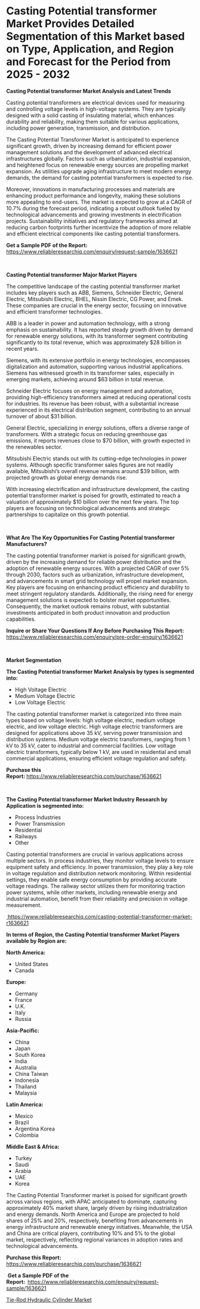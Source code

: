 <p><h1>Casting Potential transformer Market Provides Detailed Segmentation of this Market based on Type, Application, and Region and Forecast for the Period from 2025 - 2032</h1></p><p><strong>Casting Potential transformer Market Analysis and Latest Trends</strong></p>
<p><p>Casting potential transformers are electrical devices used for measuring and controlling voltage levels in high-voltage systems. They are typically designed with a solid casting of insulating material, which enhances durability and reliability, making them suitable for various applications, including power generation, transmission, and distribution. </p><p>The Casting Potential Transformer Market is anticipated to experience significant growth, driven by increasing demand for efficient power management solutions and the development of advanced electrical infrastructures globally. Factors such as urbanization, industrial expansion, and heightened focus on renewable energy sources are propelling market expansion. As utilities upgrade aging infrastructure to meet modern energy demands, the demand for casting potential transformers is expected to rise. </p><p>Moreover, innovations in manufacturing processes and materials are enhancing product performance and longevity, making these solutions more appealing to end-users. The market is expected to grow at a CAGR of 10.7% during the forecast period, indicating a robust outlook fueled by technological advancements and growing investments in electrification projects. Sustainability initiatives and regulatory frameworks aimed at reducing carbon footprints further incentivize the adoption of more reliable and efficient electrical components like casting potential transformers.</p></p>
<p><strong>Get a Sample PDF of the Report:&nbsp;</strong> <a href="https://www.reliableresearchiq.com/enquiry/request-sample/1636621?utm_campaign=2302&utm_medium=2&utm_source=Github&utm_content=ia&utm_term=23032025&utm_id=casting-potential-transformer">https://www.reliableresearchiq.com/enquiry/request-sample/1636621</a></p>
<p>&nbsp;</p>
<p><strong>Casting Potential transformer Major Market Players</strong></p>
<p><p>The competitive landscape of the casting potential transformer market includes key players such as ABB, Siemens, Schneider Electric, General Electric, Mitsubishi Electric, BHEL, Nissin Electric, CG Power, and Emek. These companies are crucial in the energy sector, focusing on innovative and efficient transformer technologies.</p><p>ABB is a leader in power and automation technology, with a strong emphasis on sustainability. It has reported steady growth driven by demand for renewable energy solutions, with its transformer segment contributing significantly to its total revenue, which was approximately $28 billion in recent years.</p><p>Siemens, with its extensive portfolio in energy technologies, encompasses digitalization and automation, supporting various industrial applications. Siemens has witnessed growth in its transformer sales, especially in emerging markets, achieving around $63 billion in total revenue.</p><p>Schneider Electric focuses on energy management and automation, providing high-efficiency transformers aimed at reducing operational costs for industries. Its revenue has been robust, with a substantial increase experienced in its electrical distribution segment, contributing to an annual turnover of about $31 billion.</p><p>General Electric, specializing in energy solutions, offers a diverse range of transformers. With a strategic focus on reducing greenhouse gas emissions, it reports revenues close to $70 billion, with growth expected in the renewables sector.</p><p>Mitsubishi Electric stands out with its cutting-edge technologies in power systems. Although specific transformer sales figures are not readily available, Mitsubishi’s overall revenue remains around $39 billion, with projected growth as global energy demands rise.</p><p>With increasing electrification and infrastructure development, the casting potential transformer market is poised for growth, estimated to reach a valuation of approximately $10 billion over the next few years. The top players are focusing on technological advancements and strategic partnerships to capitalize on this growth potential.</p></p>
<p>&nbsp;</p>
<p><strong>What Are The Key Opportunities For Casting Potential transformer Manufacturers?</strong></p>
<p><p>The casting potential transformer market is poised for significant growth, driven by the increasing demand for reliable power distribution and the adoption of renewable energy sources. With a projected CAGR of over 5% through 2030, factors such as urbanization, infrastructure development, and advancements in smart grid technology will propel market expansion. Key players are focusing on enhancing product efficiency and durability to meet stringent regulatory standards. Additionally, the rising need for energy management solutions is expected to bolster market opportunities. Consequently, the market outlook remains robust, with substantial investments anticipated in both product innovation and production capabilities.</p></p>
<p><strong>Inquire or Share Your Questions If Any Before Purchasing This Report:</strong> <a href="https://www.reliableresearchiq.com/enquiry/pre-order-enquiry/1636621?utm_campaign=2302&utm_medium=2&utm_source=Github&utm_content=ia&utm_term=23032025&utm_id=casting-potential-transformer">https://www.reliableresearchiq.com/enquiry/pre-order-enquiry/1636621</a></p>
<p>&nbsp;</p>
<p><strong>Market Segmentation</strong></p>
<p><strong>The Casting Potential transformer Market Analysis by types is segmented into:</strong></p>
<p><ul><li>High Voltage Electric</li><li>Medium Voltage Electric</li><li>Low Voltage Electric</li></ul></p>
<p><p>The casting potential transformer market is categorized into three main types based on voltage levels: high voltage electric, medium voltage electric, and low voltage electric. High voltage electric transformers are designed for applications above 35 kV, serving power transmission and distribution systems. Medium voltage electric transformers, ranging from 1 kV to 35 kV, cater to industrial and commercial facilities. Low voltage electric transformers, typically below 1 kV, are used in residential and small commercial applications, ensuring efficient voltage regulation and safety.</p></p>
<p><strong>Purchase this Report:&nbsp;</strong><a href="https://www.reliableresearchiq.com/purchase/1636621?utm_campaign=2302&utm_medium=2&utm_source=Github&utm_content=ia&utm_term=23032025&utm_id=casting-potential-transformer">https://www.reliableresearchiq.com/purchase/1636621</a></p>
<p>&nbsp;</p>
<p><strong>The Casting Potential transformer Market Industry Research by Application is segmented into:</strong></p>
<p><ul><li>Process Industries</li><li>Power Transmission</li><li>Residential</li><li>Railways</li><li>Other</li></ul></p>
<p><p>Casting potential transformers are crucial in various applications across multiple sectors. In process industries, they monitor voltage levels to ensure equipment safety and efficiency. In power transmission, they play a key role in voltage regulation and distribution network monitoring. Within residential settings, they enable safe energy consumption by providing accurate voltage readings. The railway sector utilizes them for monitoring traction power systems, while other markets, including renewable energy and industrial automation, benefit from their reliability and precision in voltage measurement.</p></p>
<p><a href="https://www.reliableresearchiq.com/casting-potential-transformer-market-r1636621?utm_campaign=2302&utm_medium=2&utm_source=Github&utm_content=ia&utm_term=23032025&utm_id=casting-potential-transformer">&nbsp;https://www.reliableresearchiq.com/casting-potential-transformer-market-r1636621</a></p>
<p><strong>In terms of Region, the Casting Potential transformer Market Players available by Region are:</strong></p>
<p>
    <p> <strong> North America: </strong>
        <ul>
            <li>United States</li>
            <li>Canada</li>
        </ul>
        </p> 
    <p> <strong> Europe: </strong>
        <ul>
            <li>Germany</li>
            <li>France</li>
            <li>U.K.</li>
            <li>Italy</li>
            <li>Russia</li>
        </ul>
        </p> 
    <p> <strong> Asia-Pacific: </strong>
        <ul>
            <li>China</li>
            <li>Japan</li>
            <li>South Korea</li>
            <li>India</li>
            <li>Australia</li>
            <li>China Taiwan</li>
            <li>Indonesia</li>
            <li>Thailand</li>
            <li>Malaysia</li>
        </ul>
        </p> 
    <p> <strong> Latin America: </strong>
        <ul>
            <li>Mexico</li>
            <li>Brazil</li>
            <li>Argentina Korea</li>
            <li>Colombia</li>
        </ul>
        </p> 
    <p> <strong> Middle East & Africa: </strong>
        <ul>
            <li>Turkey</li>
            <li>Saudi</li>
            <li>Arabia</li>
            <li>UAE</li>
            <li>Korea</li>
        </ul>
    </p>
    </p>
<p><p>The Casting Potential Transformer market is poised for significant growth across various regions, with APAC anticipated to dominate, capturing approximately 40% market share, largely driven by rising industrialization and energy demands. North America and Europe are projected to hold shares of 25% and 20%, respectively, benefiting from advancements in energy infrastructure and renewable energy initiatives. Meanwhile, the USA and China are critical players, contributing 10% and 5% to the global market, respectively, reflecting regional variances in adoption rates and technological advancements.</p></p>
<p><strong>Purchase this Report: </strong><a href="https://www.reliableresearchiq.com/purchase/1636621?utm_campaign=2302&utm_medium=2&utm_source=Github&utm_content=ia&utm_term=23032025&utm_id=casting-potential-transformer">https://www.reliableresearchiq.com/purchase/1636621</a></p>
<p>&nbsp;<strong>Get a Sample PDF of the Report:&nbsp;&nbsp;</strong><a href="https://www.reliableresearchiq.com/enquiry/request-sample/1636621?utm_campaign=2302&utm_medium=2&utm_source=Github&utm_content=ia&utm_term=23032025&utm_id=casting-potential-transformer">https://www.reliableresearchiq.com/enquiry/request-sample/1636621</a></p>
<p><strong></strong></p>
<p><p><a href="https://github.com/kathiestrine5ty/Market-Research-Report-List-1/blob/main/tie-rod-hydraulic-cylinder-market.md?utm_campaign=2302&utm_medium=2&utm_source=Github&utm_content=ia&utm_term=23032025&utm_id=casting-potential-transformer">Tie-Rod Hydraulic Cylinder Market</a></p></p>